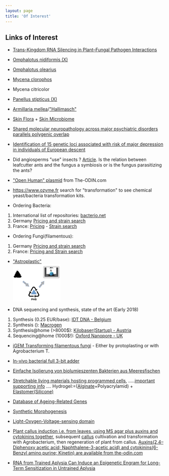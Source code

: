 ```yaml
---
layout: page
title: 'Of Interest'
---
```



## Links of Interest

* [Trans-Kingdom RNA Silencing in Plant–Fungal Pathogen Interactions](http://www.cell.com/molecular-plant/fulltext/S1674-2052(17)30370-2)
* [Omphalotus nidiformis (X)](https://gluckspilze.com/Ghost-fungus-Omphalotus-nidiformis-pure-culture-Strain-No-900001)
* [Omphalotus olearius](https://gluckspilze.com/Jack-o-Lantern-mushroom-Omphalotus-olearius-pure-culture-Strain-No-900002)
* [Mycena clorophos](http://www.mycobank.org/BioloMICS.aspx?Table=Mycobank&Rec=386081&Fields=All)
* Mycena citricolor
* [Panellus stipticus (X)](https://www.pilzzucht-shop.de/pilzkulturen/pilzbrut/panellus-stipticus-leuchtpilze/#cc-m-product-10029170294)
* [Armillaria mellea](https://en.wikipedia.org/wiki/Armillaria_mellea)/["Hallimasch"](https://www.123pilze.de/DreamHC/Download/HoniggelberHallimasch.htm)


* [Skin Flora](https://en.wikipedia.org/wiki/Skin_flora) +  [Skin Microbiome](https://www.ncbi.nlm.nih.gov/pmc/articles/PMC3535073/)

* [Shared molecular neuropathology across major psychiatric disorders parallels polygenic overlap](http://science.sciencemag.org/content/359/6376/693)
* [Identification of 15 genetic loci associated with risk of major depression in individuals of European descent](https://www.ncbi.nlm.nih.gov/pmc/articles/PMC5706769/)

* Did angiosperms "use" insects ?  [Article](https://www.nytimes.com/1993/08/03/science/long-before-flowering-plants-insects-evolved-ways-to-use-them.html).  Is the relation between leafcutter ants and the fungus a symbiosis or is the fungus parasitizing the ants?


* ["Open Human" plasmid](http://www.the-odin.com/open-human-plasmid/) from The-ODIN.com

* https://www.ozyme.fr
  search for "transformation" to see chemical yeast/bacteria transformation kits.

* Ordering Bacteria:
1. International list of repositories: [bacterio.net](http://www.bacterio.net/-links.html)
2. Germany [Pricing and strain search](http://www.dsmz.de/)
3. France: [Pricing](https://www6.inra.fr/cirm/CFBP-Bacteries-associees-aux-Plantes/Comment-commander-Tarifs-2018) - [Strain search](http://catalogue-cfbp.inra.fr/recherche.php)

* Ordering Fungi(filamentous):
1. Germany [Pricing and strain search](http://www.dsmz.de/)
2. France: [Pricing and Strain search](https://www6.inra.fr/cirm/Champignons-Filamenteux/Catalogue-de-souches)

* ["Astroplastic"](/doc/288746.full.pdf) </br>
![placeholder](/pic/phbs.png "E.coli transforming poo to polyhydroxybutyrate for 3D printing")

* DNA sequencing and synthesis, state of the art (Early 2018)
1. Synthesis (0.25 EUR/base): [IDT DNA - Belgium](https://eu.idtdna.com/Site/Order/oligoentry)
1. Synthesis (): [Macrogen](http://dna.macrogen.com/eng/)
1. Synthesis@home (>8000$):  [Kilobaser(Startup) - Austria](http://www.kilobaser.com/)
2. Sequencing@home (1000$!): [Oxford Nanopore - UK](https://nanoporetech.com/)


* [iGEM Transforming filamentous fungi](http://2013.igem.org/Team:Cornell/project) - Either by protoplasting or with Agrobacterium T.

* [In-vivo bacterial full 3-bit adder](/doc/303032.full.pdf)

* [Einfache Isolierung von biolumieszenten Bakterien aus Meeresfischen](http://www.pmbio.icbm.de/mikrobiologischer-garten/de/deleu01.htm)
* [Stretchable living materials hosting programmed cells](/doc/2200.full.pdf), .....[important supporting info](/doc/2200-supportingInfo-pnas.201618307SI.pdf) .... Hydrogel:=([Alginate](https://www.formx.fr/moulage--tirage/alginate/index.php)+Polyacrylamid) + [Elastomer(Silicone)](https://www.formx.fr/moulage--tirage/silicones/eco-flex-serie/index.php)

* [Database of Ageing-Related Genes](http://genomics.senescence.info/genes/)

* [Synthetic Morphogenesis](http://morsutlab.usc.edu/research/synthetic-morphogenesis/)
* [Light-Oxygen-Voltage-sensing domain](https://en.wikipedia.org/wiki/Light-oxygen-voltage-sensing_domain)

* [Plant callus induction i.e. from leaves, using MS agar plus auxins and cytokinins together](http://www.rroij.com/open-access/effect-of-plant-growth-regulators-oncallus-induction-in-physalis-minima-linn-.php?aid=47192), subsequent [callus](https://en.wikipedia.org/wiki/Callus_(cell_biology)) cultivation and transformation with Agrobacterium, then regeneration of plant from callus. [Auxins(2,4–Diphenoxy acetic acid; Naphthalene-3-acetic acid) and cytokinins(6-Benzyl amino purine; Kinetin) are available from the-odin.com](http://www.the-odin.com/plants/)

* [RNA from Trained Aplysia Can Induce an Epigenetic Engram for Long-Term Sensitization in Untrained Aplysia]()
